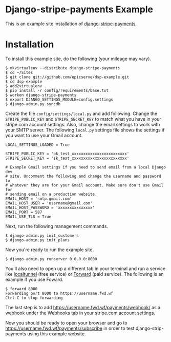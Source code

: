 Django-stripe-payments Example
==============================

This is an example site installation of
[django-stripe-payments](https://github.com/eldarion/django-stripe-payments).

Installation
============

To install this example site, do the following (your mileage may vary).

	$ mkvirtualenv --distribute django-stripe-payments
	$ cd ~/Sites
	$ git clone git://github.com/epicserve/dsp-example.git
	$ cd dsp-example
    $ add2virtualenv .
	$ pip install -r config/requirements/base.txt
	$ workon django-stripe-payments
	$ export DJANGO_SETTINGS_MODULE=config.settings
	$ django-admin.py syncdb

Create the file `config/settings/local.py` and add following. Change the
`STRIPE_PUBLIC_KEY` and `STRIPE_SECRET_KEY` to match what you have in your
stripe.com account settings. Also, change the email settings to work with
your SMTP server. The following `local.py` settings file shows the settings
if you want to use your Gmail account.

	LOCAL_SETTINGS_LOADED = True

	STRIPE_PUBLIC_KEY = 'pk_test_xxxxxxxxxxxxxxxxxxxxxxxx'
	STRIPE_SECRET_KEY = 'sk_test_xxxxxxxxxxxxxxxxxxxxxxxx'

	# Example Gmail settings if you need to send email from a local Django dev
	# site. Uncomment the following and change the username and password to
	# whatever they are for your Gmail account. Make sure don't use Gmail for
	# sending email on a production website.
	EMAIL_HOST = 'smtp.gmail.com'
	EMAIL_HOST_USER = 'username@gmail.com'
	EMAIL_HOST_PASSWORD = 'xxxxxxxxxxxxxxx'
	EMAIL_PORT = 587
	EMAIL_USE_TLS = True

Next, run the following management commands.

	$ django-admin.py init_customers
	$ django-admin.py init_plans

Now you're ready to run the example site.

	$ django-admin.py runserver 0.0.0.0:8000

You'll also need to open up a different tab in your terminal and run a service
like [localtunnel](http://progrium.com/localtunnel/) (free service) or
[Forward](https://forwardhq.com/) (paid service). The following is an example
if you use Foward.

	$ forward 8000
	Forwarding port 8000 to https://username.fwd.wf
	Ctrl-C to stop forwarding

The last step is to add https://username.fwd.wf/payments/webhook/ as a
webhook under the Webhooks tab in your stripe.com account settings.

Now you should be ready to open your browser and go to
https://username.fwd.wf/payments/subscribe in order to test
django-strip-payments using this example website.

